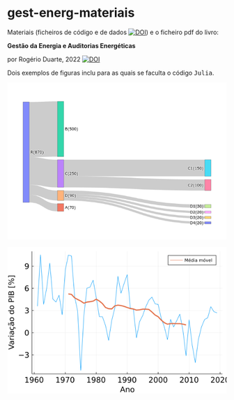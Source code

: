 # gest-energ-materiais
Materiais (ficheiros de código e de dados [![DOI](https://zenodo.org/badge/DOI/10.5281/zenodo.6569834.svg)](https://doi.org/10.5281/zenodo.6569834)) e o ficheiro pdf do livro:

**Gestão da Energia e Auditorias Energéticas**

por Rogério Duarte, 2022 [![DOI](https://zenodo.org/badge/DOI/10.5281/zenodo.6569842.svg)](https://doi.org/10.5281/zenodo.6569842)

Dois exemplos de figuras inclu para as quais se faculta o código <tt>Julia</tt>.

![alt text](/figuras/fig6sankey.png?raw=true)


![alt text](/figuras/fig2varPIB.png?raw=true)
